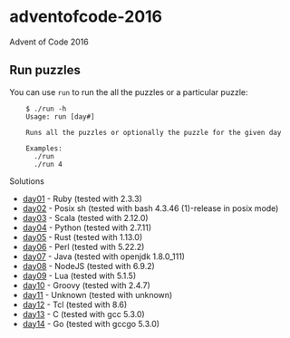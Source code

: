 # adventofcode-2016
Advent of Code 2016

## Run puzzles

You can use `run` to run the all the puzzles or a particular puzzle:

        $ ./run -h
        Usage: run [day#]

        Runs all the puzzles or optionally the puzzle for the given day

        Examples:
          ./run
          ./run 4

Solutions

* [day01](day01) - Ruby     (tested with 2.3.3)
* [day02](day02) - Posix sh (tested with bash 4.3.46 (1)-release in posix mode)
* [day03](day03) - Scala    (tested with 2.12.0)
* [day04](day04) - Python   (tested with 2.7.11)
* [day05](day05) - Rust     (tested with 1.13.0)
* [day06](day06) - Perl     (tested with 5.22.2)
* [day07](day07) - Java     (tested with openjdk 1.8.0_111)
* [day08](day08) - NodeJS   (tested with 6.9.2)
* [day09](day09) - Lua      (tested with 5.1.5)
* [day10](day10) - Groovy   (tested with 2.4.7)
* [day11](day11) - Unknown  (tested with unknown)
* [day12](day12) - Tcl      (tested with 8.6)
* [day13](day13) - C        (tested with gcc 5.3.0)
* [day14](day14) - Go       (tested with gccgo 5.3.0)
